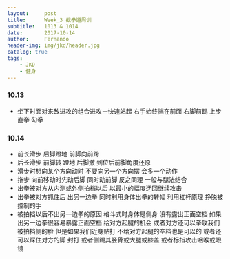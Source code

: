 ```yaml
---
layout:     post
title:      Week_3 截拳道周训
subtitle:   1013 & 1014
date:       2017-10-14
author:     Fernando
header-img: img/jkd/header.jpg
catalog: true
tags:
    - JKD
    - 健身
---
```


### 10.13
* 坐下时面对来敌进攻的组合进攻－快速站起 右手始终挡在前面 右脚前踢 上步直拳 勾拳


### 10.14
* 前长滑步 后脚蹬地 前脚向前跨
* 后长滑步 前脚转 蹬地 后脚撤 到位后前脚角度还原
* 滑步时想向某个方向动时 不要向另一个方向摆 会多一个动作
* 拖步 向前移动时先动后脚 同时动前脚 反之同理 一般与腿法结合
* 出拳被对方从内测或外侧拍档以后 以最小的幅度迂回继续攻击
* 出拳被对方抓住后 出另一边拳 同时利用身体出拳的转幅 利用杠杆原理 挣脱被控制的手
* 被拍挡以后不出另一边拳的原因 格斗式时身体是侧身 没有露出正面空档 如果出另一边拳很容易暴露正面空档 给对方起腿的机会 或者对方还可以拳攻我们被拍挡侧的脸 但是如果我们近身贴打 不给对方起腿的空档也是可以的 或者还可以踩住对方的脚 封打 或者侧踢其胫骨或大腿或膝盖 或者标指攻击咽喉或眼镜